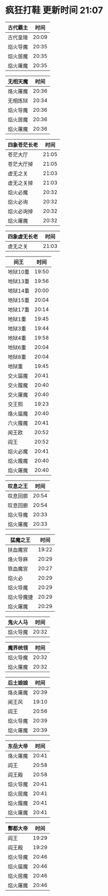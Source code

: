 # 疯狂打鞋 更新时间 21:07

| 古代霸主   | 时间    |
|--------|-------|
| 古代皇陵 | 20:09 |
| 焰火导魔 | 20:35 |
| 焰火居魔 | 20:35 |
| 焰火屠魔 | 20:35 |

| 无相天魔   | 时间    |
|--------|-------|
| 烙火屠魔 | 20:36 |
| 无相炼狱 | 20:34 |
| 焰火导魔 | 20:36 |
| 焰火居魔 | 20:36 |
| 焰火屠魔 | 20:36 |

| 四象苍茫长老   | 时间    |
|--------|-------|
| 苍茫大厅 | 21:05 |
| 苍茫大厅掉 | 21:05 |
| 虚无之关 | 21:03 |
| 虚无之关掉 | 21:03 |
| 焰火必魔 | 20:32 |
| 焰火必询 | 20:32 |
| 焰火必询掉 | 20:32 |
| 焰火屠魔 | 20:32 |

| 四象虚无长老   | 时间    |
|--------|-------|
| 虚无之关 | 21:03 |

| 间王   | 时间    |
|--------|-------|
| 地狱10重 | 19:50 |
| 地狱13重 | 19:56 |
| 地狱14重 | 20:00 |
| 地狱15重 | 20:04 |
| 地狱17重 | 20:14 |
| 地狱1重 | 19:45 |
| 地狱3重 | 19:44 |
| 地狱4重 | 19:58 |
| 地狱6重 | 20:04 |
| 地狱8重 | 20:04 |
| 地狱重 | 19:45 |
| 交火届魔 | 20:41 |
| 交火履魔 | 20:40 |
| 交火屠魔 | 20:40 |
| 交王熙 | 19:23 |
| 烙火届魔 | 20:40 |
| 六火履魔 | 20:41 |
| 闻王欧 | 20:52 |
| 阎王 | 20:52 |
| 焰火必魔 | 20:41 |
| 焰火履魔 | 20:40 |
| 焰火屠魔 | 20:40 |

| 叹息之王   | 时间    |
|--------|-------|
| 叹息回廓 | 20:54 |
| 叹息回廊 | 20:54 |
| 焰火导魔 | 20:33 |
| 焰火屠魔 | 20:33 |

| 猛魔之王   | 时间    |
|--------|-------|
| 扶血魔宫 | 19:22 |
| 烙火导麻 | 20:29 |
| 铁血魔宫 | 20:27 |
| 焰火必 | 20:29 |
| 焰火导魔 | 20:29 |
| 焰火导魔捷 | 20:29 |
| 焰火屠魔 | 20:29 |

| 鬼火人马   | 时间    |
|--------|-------|
| 焰火导魔 | 20:32 |

| 魔界统领   | 时间    |
|--------|-------|
| 焰火导魔 | 20:32 |
| 焰火屠魔 | 20:32 |

| 后土娘娘   | 时间    |
|--------|-------|
| 烙炎屠魔 | 20:39 |
| 闻王风 | 19:10 |
| 阎王 | 20:56 |
| 焰火导魔 | 20:39 |
| 焰火屠魔 | 20:39 |

| 东岳大帝   | 时间    |
|--------|-------|
| 烙火屠魔 | 20:41 |
| 阎王 | 20:58 |
| 阎王殿 | 20:58 |
| 焰火导魔 | 20:41 |
| 焰火居魔 | 20:41 |
| 焰火履魔 | 20:41 |
| 焰火屠魔 | 20:41 |

| 酆都大帝   | 时间    |
|--------|-------|
| 阎王 | 19:29 |
| 阎王殿 | 19:29 |
| 焰火导魔 | 20:46 |
| 焰火届魔 | 20:46 |
| 焰火居魔 | 20:46 |
| 焰火屠魔 | 20:46 |